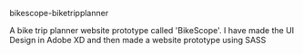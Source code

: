 bikescope-biketripplanner

A bike trip planner website prototype called 'BikeScope'. I have made the UI Design in Adobe XD and then made a website prototype using SASS
